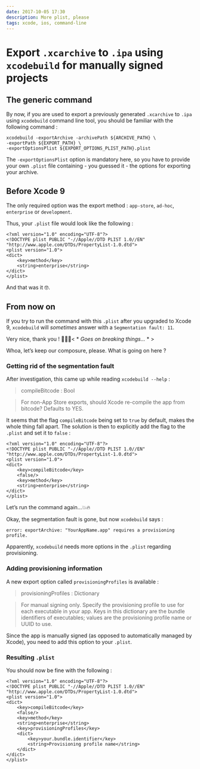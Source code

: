 ```yaml
---
date: 2017-10-05 17:30
description: More plist, please
tags: xcode, ios, command-line
---
```

# Export `.xcarchive` to `.ipa` using `xcodebuild` for manually signed projects

## The generic command

By now, if you are used to export a previously generated `.xcarchive` to  `.ipa` using `xcodebuild` command line tool, you should be familiar with the following command :
```no-highlight
xcodebuild -exportArchive -archivePath ${ARCHIVE_PATH} \
-exportPath ${EXPORT_PATH} \
-exportOptionsPlist ${EXPORT_OPTIONS_PLIST_PATH}.plist
```

The `-exportOptionsPlist` option is mandatory here, so you have to provide your own `.plist` file containing - you guessed it - the options for exporting  your archive.

## Before Xcode 9

The only required option was the export method : `app-store`, `ad-hoc`, `enterprise` or `development`.

Thus, your `.plist` file would look like the following :

```no-highlight
<?xml version="1.0" encoding="UTF-8"?>
<!DOCTYPE plist PUBLIC "-//Apple//DTD PLIST 1.0//EN" "http://www.apple.com/DTDs/PropertyList-1.0.dtd">
<plist version="1.0">
<dict>
    <key>method</key>
    <string>enterprise</string>
</dict>
</plist>
```

And that was it 🤓.

## From now on

If you try to run the command with this `.plist` after you upgraded to Xcode 9, `xcodebuild` will *sometimes* answer with a `Segmentation fault: 11`.

Very nice, thank you ! 💩💀🖕< * *Goes on breaking things...* * >

Whoa, let’s keep our composure, please. What is going on here ?

### Getting rid of the segmentation fault

After investigation, this came up while reading `xcodebuild --help` :

> compileBitcode : Bool

> For non-App Store exports, should Xcode re-compile the app from bitcode? Defaults to YES.

It seems that the flag `compileBitcode` being set to `true` by default, makes the whole thing fall apart. The solution is then to explicitly add the flag to the `.plist` and set it to `false` :

```no-highlight
<?xml version="1.0" encoding="UTF-8"?>
<!DOCTYPE plist PUBLIC "-//Apple//DTD PLIST 1.0//EN" "http://www.apple.com/DTDs/PropertyList-1.0.dtd">
<plist version="1.0">
<dict>
    <key>compileBitcode</key>
    <false/>
    <key>method</key>
    <string>enterprise</string>
</dict>
</plist>
```

Let’s run the command again…💥🔥

Okay, the segmentation fault is gone, but now `xcodebuild` says : 

`error: exportArchive: "YourAppName.app" requires a provisioning profile.`

Apparently, `xcodebuild` needs more options in the `.plist` regarding provisioning.

### Adding provisioning information

A new export option called `provisioningProfiles` is available :

> provisioningProfiles : Dictionary

> For manual signing only. Specify the provisioning profile to use for each executable in your app. Keys in this dictionary are the bundle identifiers of executables; values are the provisioning profile name or UUID to use.

Since the app is manually signed (as opposed to automatically managed by Xcode), you need to add this option to your `.plist`.

### Resulting `.plist`

You should now be fine with the following :

```no-highlight
<?xml version="1.0" encoding="UTF-8"?>
<!DOCTYPE plist PUBLIC "-//Apple//DTD PLIST 1.0//EN" "http://www.apple.com/DTDs/PropertyList-1.0.dtd">
<plist version="1.0">
<dict>
    <key>compileBitcode</key>
    <false/>
    <key>method</key>
    <string>enterprise</string>
    <key>provisioningProfiles</key>
    <dict>
        <key>your.bundle.identifier</key>
        <string>Provisioning profile name</string>
    </dict>
</dict>
</plist>
```
